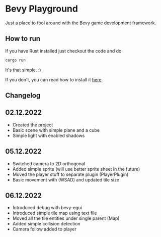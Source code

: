 # Bevy Playground

Just a place to fool around with the Bevy game development framework.

## How to run

If you have Rust installed just checkout the code and do 

```bash
cargo run
```

It's that simple. :)

If you don't, you can read how to install it [here](https://www.rust-lang.org/learn/get-started).

 ## Changelog

 02.12.2022
 ---
 - Created the project
 - Basic scene with simple plane and a cube
 - Simple light with enabled shadows
 
 05.12.2022
 ---
 - Switched camera to 2D orthogonal
 - Added simple sprite (will use better sprite sheet in the future)
 - Moved the player stuff to separate plugin (PlayerPlugin)
 - Basic movement with (WSAD) and updated tile size

 06.12.2022
 ---
 - Introduced debug with bevy-egui
 - Introduced simple tile map using text file
 - Moved all the tile entities under single parent (Map)
 - Added simple collision detection
 - Camera follow added to player